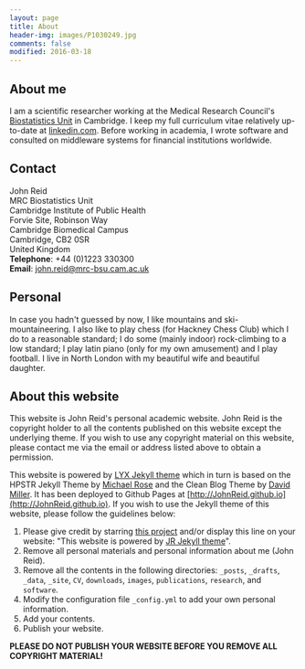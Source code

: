 ```yaml
---
layout: page
title: About
header-img: images/P1030249.jpg
comments: false
modified: 2016-03-18
---
```


## About me

I am a scientific researcher working at the Medical Research Council's
[Biostatistics
Unit](http://www.mrc-bsu.cam.ac.uk/people/in-alphabetical-order/n-to-s/john-reid/)
in Cambridge. I keep my full curriculum vitae relatively up-to-date at
[linkedin.com](https://uk.linkedin.com/in/john-reid-8956434).  Before working
in academia, I wrote software and consulted on middleware systems for financial
institutions worldwide.


## Contact

John Reid<br>
MRC Biostatistics Unit<br>
Cambridge Institute of Public Health<br>
Forvie Site, Robinson Way<br>
Cambridge Biomedical Campus<br>
Cambridge, CB2 0SR<br>
United Kingdom<br>
**Telephone**: +44 (0)1223 330300<br>
**Email**: john.reid@mrc-bsu.cam.ac.uk


## Personal

In case you hadn't guessed by now, I like mountains and ski-mountaineering.  I
also like to play chess (for Hackney Chess Club) which I do to a reasonable
standard; I do some (mainly indoor) rock-climbing to a low standard; I play
latin piano (only for my own amusement) and I play football. I live in North
London with my beautiful wife and beautiful daughter.

## About this website

This website is John Reid's personal academic website. John Reid is the
copyright holder to all the contents published on this website except the
underlying theme. If you wish to use any copyright material on this website,
please contact me via the email or address listed above to obtain a permission.

This website is powered by [LYX Jekyll theme](https://github.com/liuyxpp/liuyxpp.github.io) which in turn is based on the HPSTR Jekyll Theme by [Michael Rose](https://github.com/mmistakes) and the Clean Blog Theme by [David Miller](https://github.com/davidtmiller/). It has been deployed to Github Pages at [http://JohnReid.github.io](http://JohnReid.github.io). If you wish to use the Jekyll theme of this website, please follow the guidelines below:

1. Please give credit by starring [this
   project](https://github.com/JohnReid/JohnReid.github.io) and/or display this
   line on your website: "This website is powered by [JR Jekyll
   theme](https://github.com/JohnReid/JohnReid.github.io)".
2. Remove all personal materials and personal information about me (John Reid).
3. Remove all the contents in the following directories: `_posts`, `_drafts`,
   `_data`, `_site`, `CV`, `downloads`, `images`, `publications`, `research`,
   and `software`.
4. Modify the configuration file `_config.yml` to add your own personal
   information.
5. Add your contents.
6. Publish your website.

**PLEASE DO NOT PUBLISH YOUR WEBSITE BEFORE YOU REMOVE ALL COPYRIGHT MATERIAL!**
